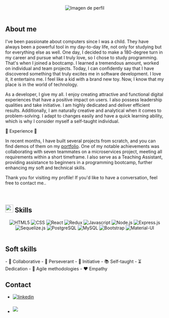 <div align="center">
  <img src="https://github.com/Carlitossaul/carlitossaul/assets/106841507/4efe19ac-b95a-4037-ba00-42428df92f58" alt="Imagen de perfil">
</div>
<br>

<h2>About me</h2>

I've been passionate about computers since I was a child. They have always been a powerful tool in my day-to-day life, not only for studying but for everything else as well. One day, I decided to make a 180-degree turn in my career and pursue what I truly love, so I chose to study programming. That's when I joined a bootcamp. I learned a tremendous amount, worked on individual and team projects. Today, I can confidently say that I have discovered something that truly excites me in software development. I love it, it entertains me. I feel like a kid with a brand new toy. Now, I know that my place is in the world of technology.

As a developer, I give my all. I enjoy creating attractive and functional digital experiences that have a positive impact on users.
I also possess leadership qualities and take initiative. I am highly dedicated and deliver efficient results. Additionally, I am naturally creative and analytical when it comes to problem-solving.
I adapt to changes easily and have a quick learning ability, which is why I consider myself a self-taught individual.

🚀 Experience 🚀 

In recent months, I have built several projects from scratch, and you can find demos of them on my [portfolio](https://carloslovey.vercel.app/). One of my notable achievements was collaborating with seven teammates on a microservices project, meeting all requirements within a short timeframe.
I also serve as a Teaching Assistant, providing assistance to beginners in a programming bootcamp, further enhancing my soft and technical skills.

Thank you for visiting my profile! If you'd like to have a conversation, feel free to contact me.. 

<br>

## <img src="https://media2.giphy.com/media/QssGEmpkyEOhBCb7e1/giphy.gif?cid=ecf05e47a0n3gi1bfqntqmob8g9aid1oyj2wr3ds3mg700bl&rid=giphy.gif" width ="25"><b> Skills</b>

<div align="center">
  <img src="https://img.shields.io/badge/HTML5-%23E34F26.svg?&style=for-the-badge&logo=html5&logoColor=white" alt="HTML5">
  <img src="https://img.shields.io/badge/CSS-%231572B6.svg?&style=for-the-badge&logo=css3&logoColor=white" alt="CSS">
  <img src="https://img.shields.io/badge/React-%2361DAFB.svg?&style=for-the-badge&logo=react&logoColor=white" alt="React">
  <img src="https://img.shields.io/badge/Redux-%23764ABC.svg?&style=for-the-badge&logo=redux&logoColor=white" alt="Redux">
  <img src="https://img.shields.io/badge/Javascript-%23F7DF1E.svg?&style=for-the-badge&logo=javascript&logoColor=black" alt="Javascript">
  <img src="https://img.shields.io/badge/Node.js-%23339933.svg?&style=for-the-badge&logo=node.js&logoColor=white" alt="Node.js">
  <img src="https://img.shields.io/badge/Express.js-%23000000.svg?&style=for-the-badge&logo=express&logoColor=white" alt="Express.js">
  <img src="https://img.shields.io/badge/Sequelize.js-%23566DAA.svg?&style=for-the-badge&logo=sequelize&logoColor=white" alt="Sequelize.js">
  <img src="https://img.shields.io/badge/PostgreSQL-%23336791.svg?&style=for-the-badge&logo=postgresql&logoColor=white" alt="PostgreSQL">
  <img src="https://img.shields.io/badge/MySQL-%234479A1.svg?&style=for-the-badge&logo=mysql&logoColor=white" alt="MySQL">
  <img src="https://img.shields.io/badge/Bootstrap-%23563D7C.svg?&style=for-the-badge&logo=bootstrap&logoColor=white" alt="Bootstrap">
  <img src="https://img.shields.io/badge/Material--UI-%230081CB.svg?&style=for-the-badge&logo=material-ui&logoColor=white" alt="Material-UI">
</div>

<br>

<h2>Soft skills</h2>
- 🤝 Collaborative
- 💪 Perseverant
- 🚀 Initiative
- 📚 Self-taught
- ⏳ Dedication
- 🔄 Agile methodologies
- ❤️ Empathy

<br>

<h2>Contact</h2>

<div align='left'>
<ul>
<li>
<a href="https://linkedin.com/in/carloslovey" target="_blank">
<img src="https://img.shields.io/badge/linkedin:  carloslovey-%2300acee.svg?color=405DE6&style=for-the-badge&logo=linkedin&logoColor=white" alt=linkedin style="margin-bottom: 5px;"/>
</a>
</li>
<br>
<li>
<a href="mailto:carlitossaul.h@gmail.com" target="_blank">
<img src="https://img.shields.io/badge/gmail:  carlitossaul.h@gmail.com-%23EA4335.svg?style=for-the-badge&logo=gmail&logoColor=white" t=mail style="margin-bottom: 5px;" />
</a>
</li>
</ul>
</div>




